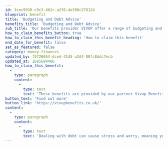 ```yaml
---
id: 3cec9930-c9c3-462c-a2f6-4e398c278124
blueprint: benefit
title: 'Budgeting and Debt Advice'
benefits_title: 'Budgeting and Debt Advice'
sub_title: 'Our benefits provider VIVUP offer a range of budgeting and debt advice and support.'
how_to_claim_benefits_button: true
how_to_claim_this_benefit_heading: 'How to claim this benefit'
end_date_for_benefit: false
set_as_featured: false
category: money-finances
updated_by: f5726654-dced-41d5-a2d4-80fc8ddc7ecb
updated_at: 1685694406
how_to_claim_this_benefit:
  -
    type: paragraph
    content:
      -
        type: text
        text: 'These benefits are provided by our partner Vivup Benefits.'
button_text: 'Find out more'
button_link: 'https://vivupbenefits.co.uk/'
content:
  -
    type: paragraph
    content:
      -
        type: text
        text: 'Dealing with debt can cause stress and worry, meaning you may find it difficult to concentrate on work and other responsibilities. Our benefits provider VIVUP offer a range of budgeting and debt advice and support.'
---
```

